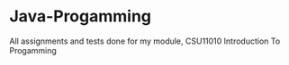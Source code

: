 # Java-Progamming
All assignments and tests done for my module, CSU11010 Introduction To Progamming
